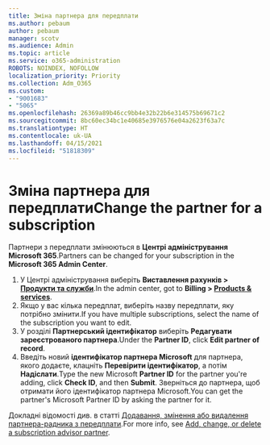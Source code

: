 ```yaml
---
title: Зміна партнера для передплати
ms.author: pebaum
author: pebaum
manager: scotv
ms.audience: Admin
ms.topic: article
ms.service: o365-administration
ROBOTS: NOINDEX, NOFOLLOW
localization_priority: Priority
ms.collection: Adm_O365
ms.custom:
- "9001683"
- "5065"
ms.openlocfilehash: 26369a89b46cc9bb4e32b22b6e314575b69671c2
ms.sourcegitcommit: 8bc60ec34bc1e40685e3976576e04a2623f63a7c
ms.translationtype: HT
ms.contentlocale: uk-UA
ms.lasthandoff: 04/15/2021
ms.locfileid: "51818309"
---
```

# <a name="change-the-partner-for-a-subscription"></a><span data-ttu-id="8d613-102">Зміна партнера для передплати</span><span class="sxs-lookup"><span data-stu-id="8d613-102">Change the partner for a subscription</span></span>

<span data-ttu-id="8d613-103">Партнери з передплати змінюються в **Центрі адміністрування Microsoft 365**.</span><span class="sxs-lookup"><span data-stu-id="8d613-103">Partners can be changed for your subscription in the **Microsoft 365 Admin Center**.</span></span>

1. <span data-ttu-id="8d613-104">У Центрі адміністрування виберіть **Виставлення рахунків > [Продукти та служби](https://go.microsoft.com/fwlink/p/?linkid=842054)**.</span><span class="sxs-lookup"><span data-stu-id="8d613-104">In the admin center, got to **Billing > [Products & services](https://go.microsoft.com/fwlink/p/?linkid=842054)**.</span></span> 
2. <span data-ttu-id="8d613-105">Якщо у вас кілька передплат, виберіть назву передплати, яку потрібно змінити.</span><span class="sxs-lookup"><span data-stu-id="8d613-105">If you have multiple subscriptions, select the name of the subscription you want to edit.</span></span> 
3. <span data-ttu-id="8d613-106">У розділі **Партнерський ідентифікатор** виберіть **Редагувати зареєстрованого партнера**.</span><span class="sxs-lookup"><span data-stu-id="8d613-106">Under the **Partner ID**, click **Edit partner of record**.</span></span>
4. <span data-ttu-id="8d613-107">Введіть новий **ідентифікатор партнера Microsoft** для партнера, якого додаєте, клацніть **Перевірити ідентифікатор**, а потім **Надіслати**.</span><span class="sxs-lookup"><span data-stu-id="8d613-107">Type the new Microsoft **Partner ID** for the partner you're adding, click **Check ID**, and then **Submit**.</span></span> <span data-ttu-id="8d613-108">Зверніться до партнера, щоб отримати його ідентифікатор партнера Microsoft.</span><span class="sxs-lookup"><span data-stu-id="8d613-108">You can get the partner's Microsoft Partner ID by asking the partner for it.</span></span>

<span data-ttu-id="8d613-109">Докладні відомості див. в статті [Додавання, змінення або видалення партнера-радника з передплати](https://docs.microsoft.com/microsoft-365/admin/misc/add-partner).</span><span class="sxs-lookup"><span data-stu-id="8d613-109">For more info, see [Add, change, or delete a subscription advisor partner](https://docs.microsoft.com/microsoft-365/admin/misc/add-partner).</span></span> 
